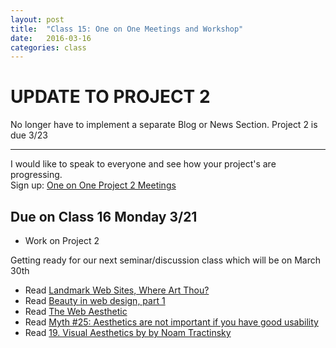 ```yaml
---
layout: post
title:  "Class 15: One on One Meetings and Workshop"
date:   2016-03-16
categories: class
---
```


# **UPDATE TO PROJECT 2**
No longer have to implement a separate Blog or News Section.
Project 2 is due 3/23

---

I would like to speak to everyone and see how your project's are progressing.  
Sign up: [One on One Project 2 Meetings](http://doodle.com/poll/pcdbim7vt3xf8w4xuq4638u4/admin)


Due on Class 16 Monday 3/21
--
* Work on Project 2

Getting ready for our next seminar/discussion class which will be on March 30th
* Read [Landmark Web Sites, Where Art Thou?](http://www.underconsideration.com/speakup/archives/004033.html)  
* Read [Beauty in web design, part 1](http://www.cennydd.com/writing/beauty-in-web-design-part-1)  
* Read [The Web Aesthetic](http://alistapart.com/article/the-web-aesthetic)  
* Read [Myth #25: Aesthetics are not important if you have good usability](http://uxmyths.com/post/1161244116/myth-25-aesthetics-are-not-important-if-you-have-good-us)  
* Read [19. Visual Aesthetics by by Noam Tractinsky](https://www.interaction-design.org/literature/book/the-encyclopedia-of-human-computer-interaction-2nd-ed/visual-aesthetics)  

